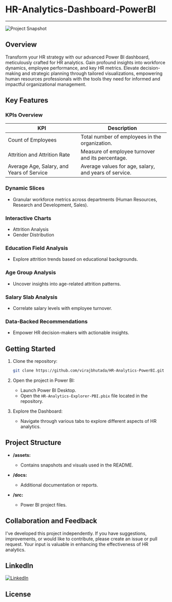 # HR-Analytics-Dashboard-PowerBI
---

![Project Snapshot](https://github.com/virajbhutada/HR-Analytics-PowerBI/assets/143819712/1cedd626-a765-4bc2-a861-b82dc1bb7f32)

## Overview

Transform your HR strategy with our advanced Power BI dashboard, meticulously crafted for HR analytics. Gain profound insights into workforce dynamics, employee performance, and key HR metrics. Elevate decision-making and strategic planning through tailored visualizations, empowering human resources professionals with the tools they need for informed and impactful organizational management.

## Key Features

### KPIs Overview

| KPI                        | Description                                       |
|-----------------------------|---------------------------------------------------|
| Count of Employees          | Total number of employees in the organization.    |
| Attrition and Attrition Rate| Measure of employee turnover and its percentage.  |
| Average Age, Salary, and Years of Service | Average values for age, salary, and years of service. |

### Dynamic Slices

- Granular workforce metrics across departments (Human Resources, Research and Development, Sales).

### Interactive Charts

- Attrition Analysis
- Gender Distribution

### Education Field Analysis

- Explore attrition trends based on educational backgrounds.

### Age Group Analysis

- Uncover insights into age-related attrition patterns.

### Salary Slab Analysis

- Correlate salary levels with employee turnover.

### Data-Backed Recommendations

- Empower HR decision-makers with actionable insights.

## Getting Started

1. Clone the repository:
   ```bash
   git clone https://github.com/virajbhutada/HR-Analytics-PowerBI.git
   ```

2. Open the project in Power BI:
   - Launch Power BI Desktop.
   - Open the `HR-Analytics-Explorer-PBI.pbix` file located in the repository.

3. Explore the Dashboard:
   - Navigate through various tabs to explore different aspects of HR analytics.

## Project Structure

- **/assets:**
  - Contains snapshots and visuals used in the README.

- **/docs:**
  - Additional documentation or reports.

- **/src:**
  - Power BI project files.

## Collaboration and Feedback

I've developed this project independently. If you have suggestions, improvements, or would like to contribute, please create an issue or pull request. Your input is valuable in enhancing the effectiveness of HR analytics.

## LinkedIn

[![LinkedIn](https://img.shields.io/badge/LinkedIn-Connect-blue)](https://www.linkedin.com/in/virajnbhutada24)

## License

